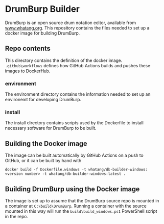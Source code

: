 # DrumBurp Builder

DrumBurp is an open source drum notation editor, available from www.whatang.org. This repository contains the files needed to set up a docker image for building DrumBurp.

## Repo contents

This directory contains the definition of the docker image. `.github\workflows` defines how GitHub Actions builds and pushes these images to DockerHub.

### environment

The environment directory contains the information needed to set up an environemt for developing DrumBurp.

### install

The install directory contains scripts used by the Dockerfile to install necessary software for DrumBurp to be built.

## Building the Docker image

The image can be built automatically by GitHub Actions on a push to GitHub, or it can be built by hand with

    docker build -f Dockerfile.windows -t whatang/db-builder-windows:<version number> -t whatang/db-builder-windows:latest .

## Building DrumBurp using the Docker image

The image is set up to assume that the DrumBurp source repo is mounted in a container at `C:\build\DrumBurp`. Running a container with the source mounted in this way will run the `build\build_windows.ps1` PowerShell script in the repo.
